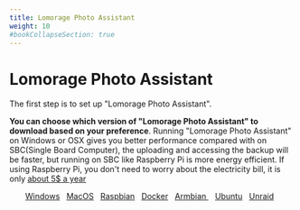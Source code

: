 ```yaml
---
title: Lomorage Photo Assistant
weight: 10
#bookCollapseSection: true
---
```


# Lomorage Photo Assistant

The first step is to set up "Lomorage Photo Assistant".

**You can choose which version of "Lomorage Photo Assistant" to download based on your preference**. Running "Lomorage Photo Assistant" on Windows or OSX gives you better performance compared with on SBC(Single Board Computer), the uploading and accessing the backup will be faster, but running on SBC like Raspberry Pi is more energy efficient. If using Raspberry Pi, you don't need to worry about the electricity bill, it is only [about 5$ a year](https://raspberrypi.stackexchange.com/questions/5033/how-much-energy-does-the-raspberry-pi-consume-in-a-day)

<p align="center">
<a href="/docs/Installation/lomorage-service/installation-win/" title="Install \"Lomorage Photo Assistant\" on Windows" class="badge windows">Windows</a>
&nbsp;
<a href="/docs/Installation/lomorage-service/installation-osx/" title="Install \"Lomorage Photo Assistant\" on MacOS" class="badge osx">MacOS</a>
&nbsp;
<a href="/docs/Installation/lomorage-service/installation-raspbian/" title="Install \"Lomorage Photo Assistant\" on Raspberry Pi" class="badge raspberrypi">Raspbian</a>
&nbsp;
<a href="/docs/Installation/lomorage-service/installation-docker/" title="Install \"Lomorage Photo Assistant\" using Docker" class="badge docker">Docker</a>
&nbsp;
<a href="/docs/Installation/lomorage-service/installation-armbian/" title="Install \"Lomorage Photo Assistant\" on Armbian" class="badge armbian">Armbian&nbsp;</a>
&nbsp;
<a href="/docs/Installation/lomorage-service/installation-ubuntu/" title="Install \"Lomorage Photo Assistant\" on Ubuntu" class="badge ubuntu">Ubuntu</a>
&nbsp;
<a href="/docs/Installation/lomorage-service/installation-unraid/" title="Install \"Lomorage Photo Assistant\" on Unraid" class="badge unraid">Unraid</a>
&nbsp;

<!--
<a href="/docs/Installation/lomorage-service/installation-openwrt/" title="Install \"Lomorage Photo Assistant\" on OpenWRT" class="badge openwrt">Openwrt</a>
-->
</p>

